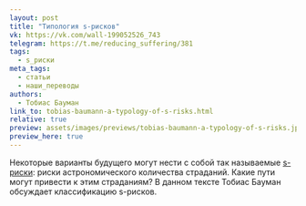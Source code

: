 ```yaml
---
layout: post
title: "Типология s-рисков"
vk: https://vk.com/wall-199052526_743
telegram: https://t.me/reducing_suffering/381
tags:
  - s_риски
meta_tags:
  - статьи
  - наши_переводы
authors:
  - Тобиас Бауман
link_to: tobias-baumann-a-typology-of-s-risks.html
relative: true
preview: assets/images/previews/tobias-baumann-a-typology-of-s-risks.jpg
preview_here: true
---
```

Некоторые варианты будущего могут нести с собой так называемые [s-риски](679.html): риски астрономического количества страданий. Какие пути могут привести к этим страданиям? В данном тексте Тобиас Бауман обсуждает классификацию s-рисков.
